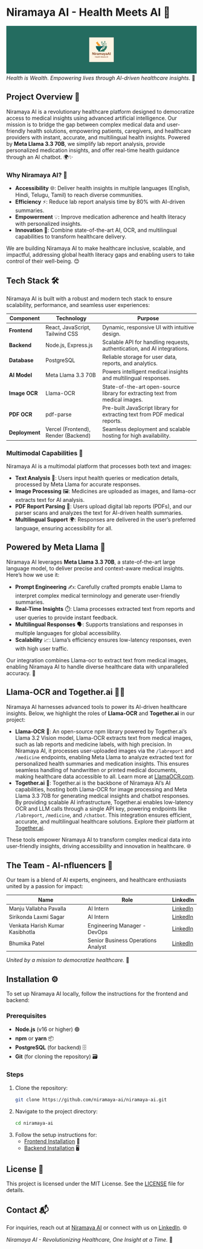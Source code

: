 # Niramaya AI - Health Meets AI 🌟

![Niramaya AI Logo](Frontend/public/github-banner-logo.png)  
*Health is Wealth. Empowering lives through AI-driven healthcare insights.* 💪

## Project Overview 📖

Niramaya AI is a revolutionary healthcare platform designed to democratize access to medical insights using advanced artificial intelligence. Our mission is to bridge the gap between complex medical data and user-friendly health solutions, empowering patients, caregivers, and healthcare providers with instant, accurate, and multilingual health insights. Powered by **Meta Llama 3.3 70B**, we simplify lab report analysis, provide personalized medication insights, and offer real-time health guidance through an AI chatbot. 🌍✨

### Why Niramaya AI? 🤔

- **Accessibility** 🌐: Deliver health insights in multiple languages (English, Hindi, Telugu, Tamil) to reach diverse communities.
- **Efficiency** ⚡: Reduce lab report analysis time by 80% with AI-driven summaries.
- **Empowerment** 💡: Improve medication adherence and health literacy with personalized insights.
- **Innovation** 🚀: Combine state-of-the-art AI, OCR, and multilingual capabilities to transform healthcare delivery.

We are building Niramaya AI to make healthcare inclusive, scalable, and impactful, addressing global health literacy gaps and enabling users to take control of their well-being. 😊

## Tech Stack 🛠️

Niramaya AI is built with a robust and modern tech stack to ensure scalability, performance, and seamless user experiences:

| **Component**         | **Technology**          | **Purpose**                                                                 |
|-----------------------|-------------------------|-----------------------------------------------------------------------------|
| **Frontend**          | React, JavaScript, Tailwind CSS | Dynamic, responsive UI with intuitive design.                              |
| **Backend**           | Node.js, Express.js     | Scalable API for handling requests, authentication, and AI integrations.    |
| **Database**          | PostgreSQL              | Reliable storage for user data, reports, and analytics.                    |
| **AI Model**          | Meta Llama 3.3 70B      | Powers intelligent medical insights and multilingual responses.            |
| **Image OCR**         | Llama-OCR               | State-of-the-art open-source library for extracting text from medical images. |
| **PDF OCR**           | pdf-parse               | Pre-built JavaScript library for extracting text from PDF medical reports. |
| **Deployment**        | Vercel (Frontend), Render (Backend) | Seamless deployment and scalable hosting for high availability.           |

### Multimodal Capabilities 🎨

Niramaya AI is a multimodal platform that processes both text and images:

- **Text Analysis** 📝: Users input health queries or medication details, processed by Meta Llama for accurate responses.
- **Image Processing** 🖼️: Medicines are uploaded as images, and llama-ocr extracts text for AI analysis.
- **PDF Report Parsing** 📄: Users upload digital lab reports (PDFs), and our parser scans and analyzes the text for AI-driven health summaries.
- **Multilingual Support** 🌍: Responses are delivered in the user’s preferred language, ensuring accessibility for all.

## Powered by Meta Llama 🦙

Niramaya AI leverages **Meta Llama 3.3 70B**, a state-of-the-art large language model, to deliver precise and context-aware medical insights. Here’s how we use it:

- **Prompt Engineering** ✍️: Carefully crafted prompts enable Llama to interpret complex medical terminology and generate user-friendly summaries.
- **Real-Time Insights** ⏱️: Llama processes extracted text from reports and user queries to provide instant feedback.
- **Multilingual Responses** 🗣️: Supports translations and responses in multiple languages for global accessibility.
- **Scalability** 📈: Llama’s efficiency ensures low-latency responses, even with high user traffic.

Our integration combines Llama-ocr to extract text from medical images, enabling Niramaya AI to handle diverse healthcare data with unparalleled accuracy. 🚀

## Llama-OCR and Together.ai 📸🔗

Niramaya AI harnesses advanced tools to power its AI-driven healthcare insights. Below, we highlight the roles of **Llama-OCR** and **Together.ai** in our project:

- **Llama-OCR** 📸: An open-source npm library powered by Together.ai’s Llama 3.2 Vision model, Llama-OCR extracts text from medical images, such as lab reports and medicine labels, with high precision. In Niramaya AI, it processes user-uploaded images via the `/labreport` and `/medicine` endpoints, enabling Meta Llama to analyze extracted text for personalized health summaries and medication insights. This ensures seamless handling of handwritten or printed medical documents, making healthcare data accessible to all. Learn more at [LlamaOCR.com](https://llamaocr.com/).
- **Together.ai** 🔗: Together.ai is the backbone of Niramaya AI’s AI capabilities, hosting both Llama-OCR for image processing and Meta Llama 3.3 70B for generating medical insights and chatbot responses. By providing scalable AI infrastructure, Together.ai enables low-latency OCR and LLM calls through a single API key, powering endpoints like `/labreport`, `/medicine`, and `/chatbot`. This integration ensures efficient, accurate, and multilingual healthcare solutions. Explore their platform at [Together.ai](https://www.together.ai/).

These tools empower Niramaya AI to transform complex medical data into user-friendly insights, driving accessibility and innovation in healthcare. 🌐

## The Team - AI-nfluencers 👥

Our team is a blend of AI experts, engineers, and healthcare enthusiasts united by a passion for impact:

| **Name**                            | **Role**                              | **LinkedIn**                           |
|-------------------------------------|---------------------------------------|----------------------------------------|
| Manju Vallabha Pavalla             | AI Intern                            | [LinkedIn](https://www.linkedin.com/in/manju-vallabha-pavalla/) |
| Sirikonda Laxmi Sagar              | AI Intern                            | [LinkedIn](https://www.linkedin.com/in/sagar-sirikonda/)       |
| Venkata Harish Kumar Kasibhotla    | Engineering Manager - DevOps         | [LinkedIn](https://www.linkedin.com/in/venkata-harish-kumar-kasibhotla/) |
| Bhumika Patel                      | Senior Business Operations Analyst   | [LinkedIn](https://www.linkedin.com/in/bhumika-patel-1021/)    |

*United by a mission to democratize healthcare.* 💙

## Installation ⚙️

To set up Niramaya AI locally, follow the instructions for the frontend and backend:

### Prerequisites

- **Node.js** (v16 or higher) 🟢
- **npm** or **yarn** 📦
- **PostgreSQL** (for backend) 🗄️
- **Git** (for cloning the repository) 🗃️

### Steps

1. Clone the repository:
   ```bash
   git clone https://github.com/niramaya-ai/niramaya-ai.git
   ```
2. Navigate to the project directory:
   ```bash
   cd niramaya-ai
   ```
3. Follow the setup instructions for:
   - [Frontend Installation](./Frontend/README.md) 📱
   - [Backend Installation](./Backend/README.md) 🖥️

## License 📜

This project is licensed under the MIT License. See the [LICENSE](./LICENSE) file for details.

## Contact 📬

For inquiries, reach out at [Niramaya AI](mailto:omanjuvallabha@gmail.com) or connect with us on [LinkedIn](https://www.linkedin.com/in/manju-vallabha-pavalla/). 🌐

*Niramaya AI - Revolutionizing Healthcare, One Insight at a Time.* 🌈
